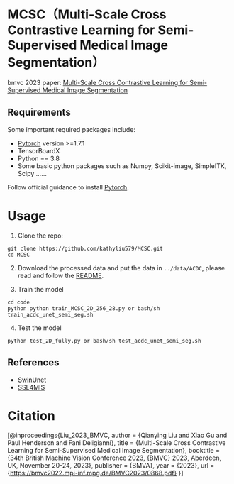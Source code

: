 # MCSC（Multi-Scale Cross Contrastive Learning for Semi-Supervised Medical Image Segmentation）
bmvc 2023 paper: [Multi-Scale Cross Contrastive Learning for Semi-Supervised Medical Image Segmentation](https://bmvc2022.mpi-inf.mpg.de/BMVC2023/0868.pdf)


## Requirements
Some important required packages include:
* [Pytorch][torch_link] version >=1.7.1
* TensorBoardX
* Python == 3.8 
* Some basic python packages such as Numpy, Scikit-image, SimpleITK, Scipy ......

Follow official guidance to install [Pytorch][torch_link].

[torch_link]:https://pytorch.org/

# Usage

1. Clone the repo:
```
git clone https://github.com/kathyliu579/MCSC.git
cd MCSC
```
2. Download the processed data and put the data in `../data/ACDC`, please read and follow the [README](https://github.com/Luoxd1996/SSL4MIS/tree/master/data/).

3. Train the model
```
cd code
python python train_MCSC_2D_256_28.py or bash/sh train_acdc_unet_semi_seg.sh
```

4. Test the model
```
python test_2D_fully.py or bash/sh test_acdc_unet_semi_seg.sh
```

## References
* [SwinUnet](https://github.com/HuCaoFighting/Swin-Unet)
* [SSL4MIS](https://github.com/HiLab-git/SSL4MIS) 

# Citation
[@inproceedings{Liu_2023_BMVC,
author    = {Qianying Liu and Xiao Gu and Paul Henderson and Fani Deligianni},
title     = {Multi-Scale Cross Contrastive Learning for Semi-Supervised Medical Image Segmentation},
booktitle = {34th British Machine Vision Conference 2023, {BMVC} 2023, Aberdeen, UK, November 20-24, 2023},
publisher = {BMVA},
year      = {2023},
url       = {https://bmvc2022.mpi-inf.mpg.de/BMVC2023/0868.pdf}
}]


